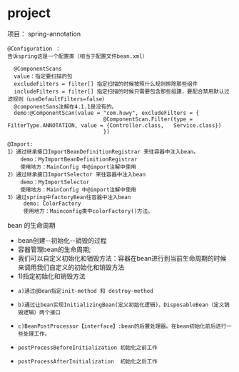 # project
项目： spring-annotation
    
    @Configuration ： 
    告诉spring这是一个配置类（相当于配置文件bean.xml）
    
      @ComponentScans       
      value：指定要扫描的包
      excludeFilters = filter[] 指定扫描的时候按照什么规则排除那些组件
      includeFilters = filter[] 指定扫描的时候只需要包含那些组建，要配合禁用默认过滤规则（useDefaultFilters=false）
      @componentSans注解在4.1.1是没有的。
      demo:@ComponentScan(value = "com.huwy", excludeFilters = {
                                  @ComponentScan.Filter(type = FilterType.ANNOTATION, value = {Controller.class,   Service.class})
                                  })
                                  
    @Import:
    1）通过继承接口ImportBeanDefinitionRegistrar 来往容器中注入bean。
        demo：MyImportBeanDefinitionRegistrar
        使用地方：MainConfig 中@import注解中使用
    2）通过继承接口ImportSelector 来往容器中注入bean
        demo：MyImportSelector
        使用地方：MainConfig 中@import注解中使用
    3）通过spring中factoryBean往容器中注入bean
         demo: ColorFactory
         使用地方：Mainconfig类中colorFactory()方法。
 bean 的生命周期        
 *    bean创建--初始化--销毁的过程
 *    容器管理bean的生命周期;
 *    我们可以自定义初始化和销毁方法：容器在bean进行到当前生命周期的时候来调用我们自定义的初始化和销毁方法
 *    1)指定初始化和销毁方法
 *     a)通过@Bean指定init-method 和 destroy-method
 *     b)通过让bean实现InitializingBean(定义初始化逻辑)，DisposableBean（定义销毁逻辑）两个接口
 *     c)BeanPostProcessor【interface】:bean的后置处理器。在bean初始化前后进行一些处理工作。
 *     postProcessBeforeInitialization 初始化之前工作
 *     postProcessAfterInitialization  初始化之后工作        
